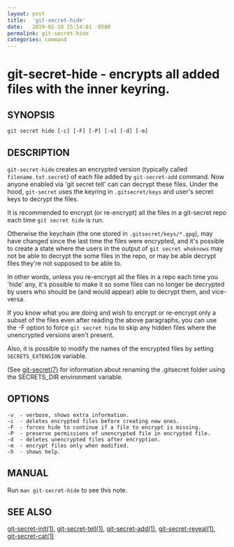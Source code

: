 ```yaml
---
layout: post
title:  'git-secret-hide'
date:   2019-02-10 15:14:01 -0500
permalink: git-secret-hide
categories: command
---
```

git-secret-hide - encrypts all added files with the inner keyring.
==================================================================

## SYNOPSIS

    git secret hide [-c] [-F] [-P] [-v] [-d] [-m]


## DESCRIPTION
`git-secret-hide` creates an encrypted version (typically called `filename.txt.secret`) 
of each file added by `git-secret-add` command. 
Now anyone enabled via 'git secret tell' can can decrypt these files. Under the hood,
`git-secret` uses the keyring in `.gitsecret/keys` and user's secret keys to decrypt the files.

It is recommended to encrypt (or re-encrypt) all the files in a git-secret repo each 
time `git secret hide` is run.

Otherwise the keychain (the one stored in `.gitsecret/keys/*.gpg`),
may have changed since the last time the files were encrypted, and it's possible 
to create a state where the users in the output of `git secret whoknows` 
may not be able to decrypt the some files in the repo, or may be able decrypt files 
they're not supposed to be able to.

In other words, unless you re-encrypt all the files in a repo each time you 'hide' any, 
it's possible to make it so some files can no longer be decrypted by users who should be 
(and would appear) able to decrypt them, and vice-versa.

If you know what you are doing and wish to encrypt or re-encrypt only a subset of the files 
even after reading the above paragraphs, you can use the -F option to force `git secret hide` 
to skip any hidden files where the unencrypted versions aren't present. 

Also, it is possible to modify the names of the encrypted files by setting `SECRETS_EXTENSION` variable.

(See [git-secret(7)](http://git-secret.io/git-secret) for information about renaming the .gitsecret
folder using the SECRETS_DIR environment variable.


## OPTIONS

    -v  - verbose, shows extra information.
    -c  - deletes encrypted files before creating new ones.
    -F  - forces hide to continue if a file to encrypt is missing.
    -P  - preserve permissions of unencrypted file in encrypted file.
    -d  - deletes unencrypted files after encryption.
    -m  - encrypt files only when modified.
    -h  - shows help.


## MANUAL

Run `man git-secret-hide` to see this note.


## SEE ALSO

[git-secret-init(1)](http://git-secret.io/git-secret-init), [git-secret-tell(1)](http://git-secret.io/git-secret-tell), 
[git-secret-add(1)](http://git-secret.io/git-secret-add), [git-secret-reveal(1)](http://git-secret.io/git-secret-reveal),  
[git-secret-cat(1)](http://git-secret.io/git-secret-cat)
